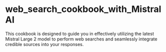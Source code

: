 # web_search_cookbook_with_MistralAI
This cookbook is designed to guide you in effectively utilizing the latest Mistral Large 2 model to perform web searches and seamlessly integrate credible sources into your responses. 
